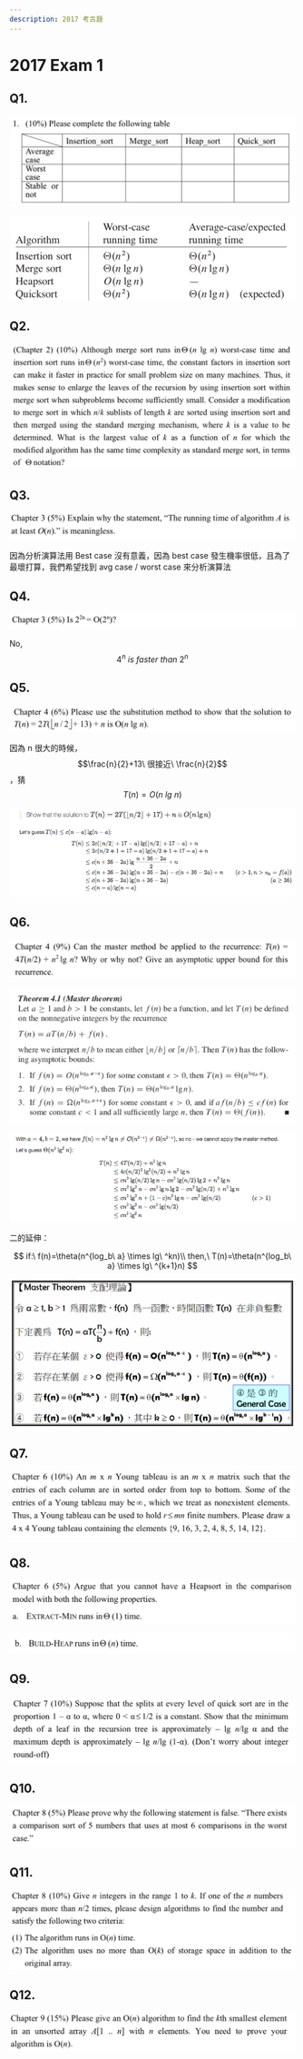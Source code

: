 ```yaml
---
description: 2017 考古題
---
```


# 2017 Exam 1

## Q1. 

![](../.gitbook/assets/image%20%2829%29.png)

![](../.gitbook/assets/image%20%2825%29.png)

## Q2. 

![](../.gitbook/assets/image.png)



## Q3.

![](../.gitbook/assets/image%20%2816%29.png)

因為分析演算法用 Best case 沒有意義，因為 best case 發生機率很低，且為了最壞打算，我們希望找到 avg case / worst case 來分析演算法

## Q4.

![](../.gitbook/assets/image%20%284%29.png)

No, $$4^n\ is\ faster\ than\ 2^n$$ 

## Q5.

![](../.gitbook/assets/image%20%286%29.png)

因為 n 很大的時候， $$\frac{n}{2}+13\ 很接近\ \frac{n}{2}$$ ，猜 $$T(n)=O(n\ lg\ n)$$ 

![](../.gitbook/assets/image%20%281%29.png)

## Q6. 

![](../.gitbook/assets/image%20%282%29.png)

![](../.gitbook/assets/image%20%2814%29.png)

![](../.gitbook/assets/image%20%2828%29.png)

二的延伸：

$$
if:\ f(n)=\theta(n^{log_b\ a} \times lg\ ^kn)\\ then,\  T(n)=\theta(n^{log_b\ a} \times lg\ ^{k+1}n)
$$

![](../.gitbook/assets/image%20%2813%29.png)

## Q7. 

![](../.gitbook/assets/image%20%285%29.png)





## Q8. 

![](../.gitbook/assets/image%20%2823%29.png)

![](../.gitbook/assets/image%20%2827%29.png)





## Q9. 

![](../.gitbook/assets/image%20%289%29.png)





## Q10. 

![](../.gitbook/assets/image%20%288%29.png)



## Q11.

![](../.gitbook/assets/image%20%2811%29.png)





## Q12. 

![](../.gitbook/assets/image%20%2824%29.png)





